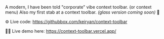 A modern, I have been told "corporate" vibe context toolbar. (or context menu) Also my first stab at a context toolbar. _(glass version coming soon)_ 👀

⚙️ Live code: https://githubbox.com/keiryan/context-toolbar

🧑‍💻 Live demo here: https://context-toolbar.vercel.app/
